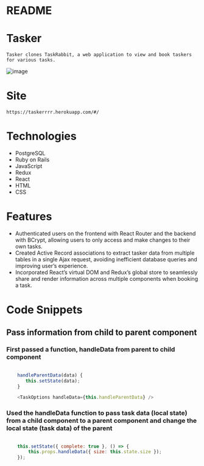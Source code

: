 # README

# Tasker 
    Tasker clones TaskRabbit, a web application to view and book taskers for various tasks.

![image](https://user-images.githubusercontent.com/41526816/59969836-b553b000-9525-11e9-8152-c2d052e83f2c.png)

# Site
    https://taskerrrr.herokuapp.com/#/

# Technologies
   * PostgreSQL
   * Ruby on Rails
   * JavaScript
   * Redux
   * React
   * HTML
   * CSS

# Features 
   * Authenticated users on the frontend with React Router and the backend with BCrypt, allowing users to only access and make changes to     their own tasks.  
   * Created Active Record associations to extract tasker data from multiple tables in a single Ajax request, avoiding inefficient database   queries and improving user’s experience.
   * Incorporated React’s virtual DOM and Redux’s global store to seamlessly share and render information across multiple components when     booking a task.

# Code Snippets

## Pass information from child to parent component

### First passed a function, handleData from parent to child component
```javascript

    handleParentData(data) {
       this.setState(data);
    }

    <TaskOptions handleData={this.handleParentData} />
```

### Used the handleData function to pass task data (local state) from a child component to a parent component and change the local state (task data) of the parent 
```javascript

    this.setState({ complete: true }, () => {
        this.props.handleData({ size: this.state.size });
    });
```




